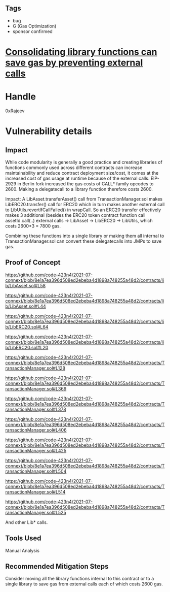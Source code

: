 ## Tags

- bug
- G (Gas Optimization)
- sponsor confirmed

# [Consolidating library functions can save gas by preventing external calls](https://github.com/code-423n4/2021-07-connext-findings/issues/42) 

# Handle

0xRajeev


# Vulnerability details

## Impact

While code modularity is generally a good practice and creating libraries of functions commonly used across different contracts can increase maintainability and reduce contract deployment size/cost, it comes at the increased cost of gas usage at runtime because of the external calls. EIP-2929 in Berlin fork increased the gas costs of CALL* family opcodes to 2600. Making a delegatecall to a library function therefore costs 2600. 

Impact: A LibAsset.transferAsset() call from TransactionManager.sol makes LibERC20.transfer() call for ERC20 which in turn makes another external call to LibUtils.revertIfCallFailed() in wrapCall. So an ERC20 transfer effectively makes 3 additional (besides the ERC20 token contract function call assetId.call(..) external calls -> LibAsset -> LibERC20 -> LibUtils, which costs 2600*3 = 7800 gas.
 
Combining these functions into a single library or making them all internal to TransactionManager.sol can convert these delegatecalls into JMPs to save gas.

## Proof of Concept

https://github.com/code-423n4/2021-07-connext/blob/8e1a7ea396d508ed2ebeba4d1898a748255a48d2/contracts/lib/LibAsset.sol#L58

https://github.com/code-423n4/2021-07-connext/blob/8e1a7ea396d508ed2ebeba4d1898a748255a48d2/contracts/lib/LibAsset.sol#L44

https://github.com/code-423n4/2021-07-connext/blob/8e1a7ea396d508ed2ebeba4d1898a748255a48d2/contracts/lib/LibERC20.sol#L64

https://github.com/code-423n4/2021-07-connext/blob/8e1a7ea396d508ed2ebeba4d1898a748255a48d2/contracts/lib/LibERC20.sol#L20

https://github.com/code-423n4/2021-07-connext/blob/8e1a7ea396d508ed2ebeba4d1898a748255a48d2/contracts/TransactionManager.sol#L128

https://github.com/code-423n4/2021-07-connext/blob/8e1a7ea396d508ed2ebeba4d1898a748255a48d2/contracts/TransactionManager.sol#L369

https://github.com/code-423n4/2021-07-connext/blob/8e1a7ea396d508ed2ebeba4d1898a748255a48d2/contracts/TransactionManager.sol#L378

https://github.com/code-423n4/2021-07-connext/blob/8e1a7ea396d508ed2ebeba4d1898a748255a48d2/contracts/TransactionManager.sol#L406

https://github.com/code-423n4/2021-07-connext/blob/8e1a7ea396d508ed2ebeba4d1898a748255a48d2/contracts/TransactionManager.sol#L425

https://github.com/code-423n4/2021-07-connext/blob/8e1a7ea396d508ed2ebeba4d1898a748255a48d2/contracts/TransactionManager.sol#L504

https://github.com/code-423n4/2021-07-connext/blob/8e1a7ea396d508ed2ebeba4d1898a748255a48d2/contracts/TransactionManager.sol#L514

https://github.com/code-423n4/2021-07-connext/blob/8e1a7ea396d508ed2ebeba4d1898a748255a48d2/contracts/TransactionManager.sol#L525

And other Lib* calls.

## Tools Used

Manual Analysis

## Recommended Mitigation Steps

Consider moving all the library functions internal to this contract or to a single library to save gas from external calls each of which costs 2600 gas.

